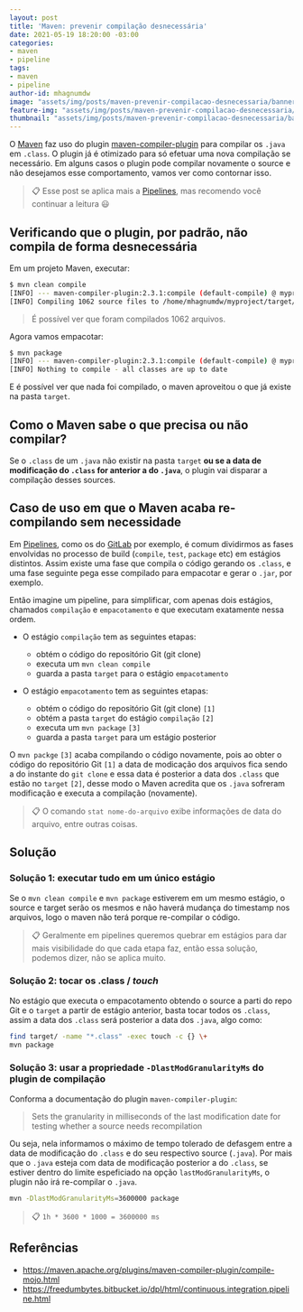 ```yaml
---
layout: post
title: 'Maven: prevenir compilação desnecessária'
date: 2021-05-19 18:20:00 -03:00
categories:
- maven
- pipeline
tags:
- maven
- pipeline
author-id: mhagnumdw
image: "assets/img/posts/maven-prevenir-compilacao-desnecessaria/banner.png"
feature-img: "assets/img/posts/maven-prevenir-compilacao-desnecessaria/banner.png"
thumbnail: "assets/img/posts/maven-prevenir-compilacao-desnecessaria/banner.png"
---
```


O [Maven](https://maven.apache.org/) faz uso do plugin [maven-compiler-plugin](http://maven.apache.org/plugins/maven-compiler-plugin/) para compilar os `.java` em `.class`. O plugin já é otimizado para só efetuar uma nova compilação se necessário. Em alguns casos o plugin pode compilar novamente o source e não desejamos esse comportamento, vamos ver como contornar isso.

<!--more-->

> 📋 Esse post se aplica mais a [Pipelines](https://en.wikipedia.org/wiki/Pipeline_(software)), mas recomendo você continuar a leitura 😃

## Verificando que o plugin, por padrão, não compila de forma desnecessária

Em um projeto Maven, executar:

```bash
$ mvn clean compile
[INFO] --- maven-compiler-plugin:2.3.1:compile (default-compile) @ myproject --
[INFO] Compiling 1062 source files to /home/mhagnumdw/myproject/target/classes
```

> É possível ver que foram compilados 1062 arquivos.

Agora vamos empacotar:

```bash
$ mvn package
[INFO] --- maven-compiler-plugin:2.3.1:compile (default-compile) @ myproject --
[INFO] Nothing to compile - all classes are up to date
```

E é possível ver que nada foi compilado, o maven aproveitou o que já existe na pasta `target`.

## Como o Maven sabe o que precisa ou não compilar?

Se o `.class` de um `.java` não existir na pasta `target` **ou se a data de modificação do `.class` for anterior a do `.java`**, o plugin vai disparar a compilação desses sources.

## Caso de uso em que o Maven acaba re-compilando sem necessidade

Em [Pipelines](https://en.wikipedia.org/wiki/Pipeline_(software)), como os do [GitLab](https://docs.gitlab.com/ce/ci/pipelines/) por exemplo, é comum dividirmos as fases envolvidas no processo de build (`compile`, `test`, `package` etc) em estágios distintos. Assim existe uma fase que compila o código gerando os `.class`, e uma fase seguinte pega esse compilado para empacotar e gerar o `.jar`, por exemplo.

Então imagine um pipeline, para simplificar, com apenas dois estágios, chamados `compilação` e `empacotamento` e que executam exatamente nessa ordem.

- O estágio `compilação` tem as seguintes etapas:
  - obtém o código do repositório Git (git clone)
  - executa um `mvn clean compile`
  - guarda a pasta `target` para o estágio `empacotamento`

- O estágio `empacotamento` tem as seguintes etapas:
  - obtém o código do repositório Git (git clone) `[1]`
  - obtém a pasta `target` do estágio `compilação` `[2]`
  - executa um `mvn package` `[3]`
  - guarda a pasta `target` para um estágio posterior

O `mvn packge` `[3]` acaba compilando o código novamente, pois ao obter o código do repositório Git `[1]` a data de modicação dos arquivos fica sendo a do instante do `git clone` e essa data é posterior a data dos `.class` que estão no `target` `[2]`, desse modo o Maven acredita que os `.java` sofreram modificação e executa a compilação (novamente).

> 📋 O comando `stat nome-do-arquivo`  exibe informações de data do arquivo, entre outras coisas.

## Solução

### Solução 1: executar tudo em um único estágio

Se o `mvn clean compile` e `mvn package` estiverem em um mesmo estágio, o source e target serão os mesmos e não haverá mudança do timestamp nos arquivos, logo o maven não terá porque re-compilar o código.

> 📋 Geralmente em pipelines queremos quebrar em estágios para dar mais visibilidade do que cada etapa faz, então essa solução, podemos dizer, não se aplica muito.

### Solução 2: tocar os .class / _touch_

No estágio que executa o empacotamento obtendo o source a parti do repo Git e o `target` a partir de estágio anterior, basta tocar todos os `.class`, assim a data dos `.class` será posterior a data dos `.java`, algo como:

```bash
find target/ -name "*.class" -exec touch -c {} \+
mvn package
```

### Solução 3: usar a propriedade `-DlastModGranularityMs` do plugin de compilação

Conforma a documentação do plugin `maven-compiler-plugin`:

> Sets the granularity in milliseconds of the last modification date for testing whether a source needs recompilation

Ou seja, nela informamos o máximo de tempo tolerado de defasgem entre a data de modificação do `.class` e do seu respectivo source (`.java`). Por mais que o `.java` esteja com data de modificação posterior a do `.class`, se estiver dentro do limite espeficiado na opção `lastModGranularityMs`, o plugin não irá re-compilar o `.java`.

```bash
mvn -DlastModGranularityMs=3600000 package
```

> 📋 `1h * 3600 * 1000 = 3600000 ms`

## Referências

- <https://maven.apache.org/plugins/maven-compiler-plugin/compile-mojo.html>
- <https://freedumbytes.bitbucket.io/dpl/html/continuous.integration.pipeline.html>
